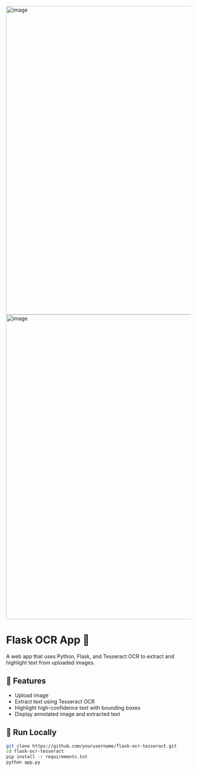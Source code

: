 
<img width="1919" height="840" alt="image" src="https://github.com/user-attachments/assets/a695dbcb-71d3-456f-aeba-2e8201fe0ff2" />
<img width="1781" height="830" alt="image" src="https://github.com/user-attachments/assets/bec44a16-f0ea-4e83-9a79-e2c63e273326" />


# Flask OCR App 📝

A web app that uses Python, Flask, and Tesseract OCR to extract and highlight text from uploaded images.

## 🔧 Features
- Upload image
- Extract text using Tesseract OCR
- Highlight high-confidence text with bounding boxes
- Display annotated image and extracted text

## 🚀 Run Locally
```bash
git clone https://github.com/yourusername/flask-ocr-tesseract.git
cd flask-ocr-tesseract
pip install -r requirements.txt
python app.py
